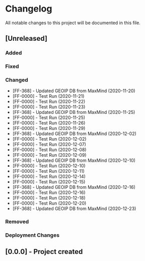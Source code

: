 ﻿# Changelog
All notable changes to this project will be documented in this file.

<!--
Please ADD ALL Changes to the UNRELEASED SECTION and not a specific release
-->

## [Unreleased]
### Added
### Fixed
### Changed
- [FF-368] - Updated GEOIP DB from MaxMind (2020-11-20)
- [FF-0000] - Test Run (2020-11-21)
- [FF-0000] - Test Run (2020-11-22)
- [FF-0000] - Test Run (2020-11-23)
- [FF-368] - Updated GEOIP DB from MaxMind (2020-11-25)
- [FF-0000] - Test Run (2020-11-25)
- [FF-0000] - Test Run (2020-11-26)
- [FF-0000] - Test Run (2020-11-29)
- [FF-368] - Updated GEOIP DB from MaxMind (2020-12-02)
- [FF-0000] - Test Run (2020-12-02)
- [FF-0000] - Test Run (2020-12-07)
- [FF-0000] - Test Run (2020-12-08)
- [FF-0000] - Test Run (2020-12-09)
- [FF-368] - Updated GEOIP DB from MaxMind (2020-12-10)
- [FF-0000] - Test Run (2020-12-10)
- [FF-0000] - Test Run (2020-12-11)
- [FF-0000] - Test Run (2020-12-14)
- [FF-0000] - Test Run (2020-12-15)
- [FF-368] - Updated GEOIP DB from MaxMind (2020-12-16)
- [FF-0000] - Test Run (2020-12-16)
- [FF-0000] - Test Run (2020-12-18)
- [FF-0000] - Test Run (2020-12-20)
- [FF-368] - Updated GEOIP DB from MaxMind (2020-12-23)
### Removed
### Deployment Changes

<!--
Releases that have at least been deployed to staging, BUT NOT necessarily released to live.  Changes should be moved from [Unreleased] into here as they are merged into the appropriate release branch
-->
## [0.0.0] - Project created